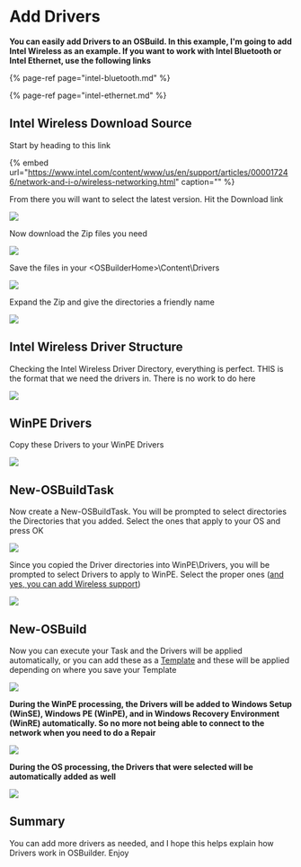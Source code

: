 # Add Drivers

**You can easily add Drivers to an OSBuild. In this example, I'm going to add Intel Wireless as an example. If you want to work with Intel Bluetooth or Intel Ethernet, use the following links**

{% page-ref page="intel-bluetooth.md" %}

{% page-ref page="intel-ethernet.md" %}

## Intel Wireless Download Source

Start by heading to this link

{% embed url="https://www.intel.com/content/www/us/en/support/articles/000017246/network-and-i-o/wireless-networking.html" caption="" %}

From there you will want to select the latest version. Hit the Download link

![](../../../../../.gitbook/assets/image%20%2857%29.png)

Now download the Zip files you need

![](../../../../../.gitbook/assets/image%20%2851%29.png)

Save the files in your &lt;OSBuilderHome&gt;\Content\Drivers

![](../../../../../.gitbook/assets/image%20%282%29.png)

Expand the Zip and give the directories a friendly name

![](../../../../../.gitbook/assets/image%20%2810%29.png)

## Intel Wireless Driver Structure

Checking the Intel Wireless Driver Directory, everything is perfect. THIS is the format that we need the drivers in. There is no work to do here

![](../../../../../.gitbook/assets/image%20%2880%29.png)

## WinPE Drivers

Copy these Drivers to your WinPE Drivers

![](../../../../../.gitbook/assets/image%20%2870%29.png)

## New-OSBuildTask

Now create a New-OSBuildTask. You will be prompted to select directories the Directories that you added. Select the ones that apply to your OS and press OK

![](../../../../../.gitbook/assets/image%20%2875%29.png)

Since you copied the Driver directories into WinPE\Drivers, you will be prompted to select Drivers to apply to WinPE. Select the proper ones \([and yes, you can add Wireless support](https://www.scconfigmgr.com/2018/03/06/build-a-winpe-with-wireless-support/)\)

![](../../../../../.gitbook/assets/image%20%2859%29.png)

## New-OSBuild

Now you can execute your Task and the Drivers will be applied automatically, or you can add these as a [Template](../../../guides/templates.md) and these will be applied depending on where you save your Template

![](../../../../../.gitbook/assets/image%20%2823%29.png)

**During the WinPE processing, the Drivers will be added to Windows Setup \(WinSE\), Windows PE \(WinPE\), and in Windows Recovery Environment \(WinRE\) automatically. So no more not being able to connect to the network when you need to do a Repair**

![](../../../../../.gitbook/assets/image%20%28114%29.png)

**During the OS processing, the Drivers that were selected will be automatically added as well**

![](../../../../../.gitbook/assets/image%20%2878%29.png)

## Summary

You can add more drivers as needed, and I hope this helps explain how Drivers work in OSBuilder. Enjoy

